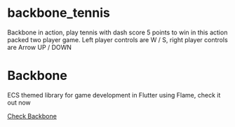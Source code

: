 # backbone_tennis
Backbone in action, play tennis with dash score 5 points to win in this action packed two player game. Left player controls are W / S, right player controls are Arrow UP / DOWN

# Backbone
ECS themed library for game development in Flutter using Flame, check it out now

[Check Backbone](https://github.com/sturdykeep/backbone)
